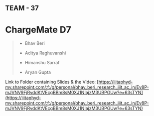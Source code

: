 ## TEAM - 37
# ChargeMate D7

> - Bhav Beri
>
> - Aditya Raghuvanshi
>
> - Himanshu Sarraf
>
> - Aryan Gupta

Link to Folder containing Slides & the Video:
[https://iiitaphyd-my.sharepoint.com/:f:/g/personal/bhav_beri_research_iiit_ac_in/Ev8P-mJVNV9FjRvddKtVEcgBBm8sM0XJ1NIajzM3UBPGUw?e=63sTYN](https://iiitaphyd-my.sharepoint.com/:f:/g/personal/bhav_beri_research_iiit_ac_in/Ev8P-mJVNV9FjRvddKtVEcgBBm8sM0XJ1NIajzM3UBPGUw?e=63sTYN)